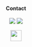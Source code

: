 <div align="center"> 
	<h4 align="center">Contact</h4> 
	<a href="https://discord.com/users/rewindo#1958"><img src="https://img.shields.io/badge/-Discord-585abf?style=flat&logo=discord&logoColor=white&link=https://discord.com/users/rewindo#1958" /></a>
	<a href="https://telegram.me/rewindo"><img src="https://img.shields.io/badge/-Telegram-229ED9?style=flat&logo=telegram&logoColor=white&link=https://telegram.me/rewindo" /></a>
</div>

<div>
	<p align="center"><a href="https://github.com/rewindo21"><img src="https://skillicons.dev/icons?i=py,django,qt,css,html,postgres,mongodb" width="30" height="30"> </a></p>
</div>

<!--
<div align="center"> 
	<h4 align="center">Skills</h4> 
	<a href="https://www.python.org" target="_blank" rel="noreferrer"> <img src="https://raw.githubusercontent.com/devicons/devicon/master/icons/python/python-original.svg" alt="python" width="30" height="30"/> </a> 
    	<a href="https://www.djangoproject.com/" target="_blank" rel="noreferrer"> <img src="https://cdn.worldvectorlogo.com/logos/django.svg" alt="django" width="25" height="25"/> </a> 
    	<a href="https://www.w3.org/html/" target="_blank" rel="noreferrer"> <img src="https://raw.githubusercontent.com/devicons/devicon/master/icons/html5/html5-original-wordmark.svg" alt="html5" width="30" height="30"/> </a> 
    	<a href="https://www.w3schools.com/css/" target="_blank" rel="noreferrer"> <img src="https://raw.githubusercontent.com/devicons/devicon/master/icons/css3/css3-original-wordmark.svg" alt="css3" width="30" height="30"/> </a>
    	<a href="https://www.qt.io/" target="_blank" rel="noreferrer"> <img src="https://upload.wikimedia.org/wikipedia/commons/0/0b/Qt_logo_2016.svg" alt="qt" width="25" height="25"/> </a> 
    	<a href="https://www.mongodb.com/" target="_blank" rel="noreferrer"> <img src="https://raw.githubusercontent.com/devicons/devicon/master/icons/mongodb/mongodb-original-wordmark.svg" alt="mongodb" width="30" height="30"/> </a> 
    	<a href="https://www.postgresql.org" target="_blank" rel="noreferrer"> <img src="https://raw.githubusercontent.com/devicons/devicon/master/icons/postgresql/postgresql-original-wordmark.svg" alt="postgresql" width="30" height="30"/> </a> 
</div>
-->
